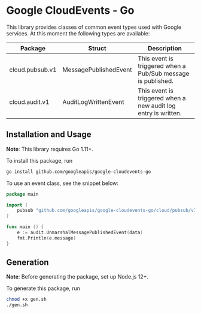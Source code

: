 # Google CloudEvents - Go

This library provides classes of common event types used with Google services.
At this moment the following types are available:

| Package | Struct | Description |
| ------------- | ------------- | ------------- |
| cloud.pubsub.v1 | MessagePublishedEvent | This event is triggered when a Pub/Sub message is published. |
| cloud.audit.v1 | AuditLogWrittenEvent | This event is triggered when a new audit log entry is written. |

## Installation and Usage

**Note**: This library requires Go 1.11+.

To install this package, run

``` sh
go install github.com/googleapis/google-cloudevents-go
```

To use an event class, see the snippet below:

``` go
package main

import (
	pubsub "github.com/googleapis/google-cloudevents-go/cloud/pubsub/v1"
)

func main () {
    e := audit.UnmarshalMessagePublishedEvent(data)
    fmt.Println(e.message)
}
```

## Generation

**Note**: Before generating the package, set up Node.js 12+.

To generate this package, run

``` sh
chmod +x gen.sh
./gen.sh
```